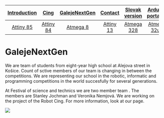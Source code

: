 
| [**Introduction**](README-en.md) |[**Cing**](README-cing.md)  |[**GalejeNextGen**](README-GNG.md)|[**Contact**](README-contact.md)|[**Slovak version**](README.md)|[**Arduino portable**](https://goo.gl/Sfmrn4)|
|:---:|:---:|:---:|:---:|:---:|:---:|
|[Attiny 85](README-Attiny85-en.md)|[Attiny 84](README-Attiny84-en.md)|[Atmega 8](README-Atmega8-en.md)|[Attiny 13](README-Attiny13-en.md)|[Atmega 328](README-Atmega328-en.md)|[Atmega 32u4](README-Atmega32u4-en.md)|


# GalejeNextGen
We are team of students from eight-year high school at Alejova street in Košice. Count of sctive members of our team is changing in between the competitions. We are representing our school in the robotic, informatic and programming competitions in the world succesfully for several generations. 


At Festival of science and technics we are two member team . The members are Stanley Jochman and Veronika Nemjová. We are working on the project of the Robot Cing. For more information, look at our page.

<img src="Fotografie%20(Photos)/Log%C3%A1%20(Logos)/Robot.png">
